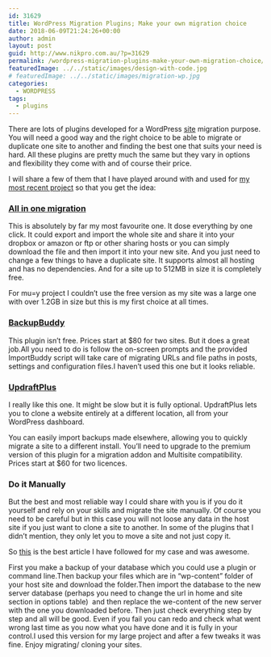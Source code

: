 ```yaml
---
id: 31629
title: WordPress Migration Plugins; Make your own migration choice
date: 2018-06-09T21:24:26+00:00
author: admin
layout: post
guid: http://www.nikpro.com.au/?p=31629
permalink: /wordpress-migration-plugins-make-your-own-migration-choice/
featuredImage: ../../static/images/design-with-code.jpg
# featuredImage: ../../static/images/migration-wp.jpg
categories:
  - WORDPRESS
tags:
  - plugins
---
```


There are lots of plugins developed for a WordPress [site](_wp_link_placeholder) migration purpose. You will need a good way and the right choice to be able to migrate or duplicate one site to another and finding the best one that suits your need is hard. All these plugins are pretty much the same but they vary in options and flexibility they come with and of course their price.

I will share a few of them that I have played around with and used for [my most recent project](http://www.nikpro.com.au/wordpress-difficulties-and-challenges-how-to-face-wordpress-problems/) so that you get the idea:

### [All in one migration](https://wordpress.org/plugins/all-in-one-wp-migration/)

This is absolutely by far my most favourite one. It dose everything by one click. It could export and import the whole site and share it into your dropbox or amazon or ftp or other sharing hosts or you can simply download the file and then import it into your new site. And you just need to change a few things to have a duplicate site. It supports almost all hosting and has no dependencies. And for a site up to 512MB in size it is completely free.

For mu=y project I couldn&#8217;t use the free version as my site was a large one with over 1.2GB in size but this is my first choice at all times.

### [BackupBuddy](http://ithemes.com/purchase/backupbuddy/)

This plugin isn’t free. Prices start at \$80 for two sites. But it does a great job.All you need to do is follow the on-screen prompts and the provided ImportBuddy script will take care of migrating URLs and file paths in posts, settings and configuration files.I haven&#8217;t used this one but it looks reliable.

### [UpdraftPlus](https://updraftplus.com/)

I really like this one. It might be slow but it is fully optional. UpdraftPlus lets you to clone a website entirely at a different location, all from your WordPress dashboard.

You can easily import backups made elsewhere, allowing you to quickly migrate a site to a different install. You’ll need to upgrade to the premium version of this plugin for a migration addon and Multisite compatibility. Prices start at \$60 for two licences.

### Do it Manually

But the best and most reliable way I could share with you is if you do it yourself and rely on your skills and migrate the site manually. Of course you need to be careful but in this case you will not loose any data in the host site if you just want to clone a site to another. In some of the plugins that I didn&#8217;t mention, they only let you to move a site and not just copy it.

So [this](https://css-tricks.com/moving-a-wordpress-site/) is the best article I have followed for my case and was awesome.

First you make a backup of your database which you could use a plugin or command line.Then backup your files which are in &#8220;wp-content&#8221; folder of your host site and download the folder.Then import the database to the new server database (perhaps you need to change the url in home and site section in options table)  and then replace the we-content of the new server with the one you downloaded before. Then just check everything step by step and all will be good. Even if you fail you can redo and check what went wrong last time as you now what you have done and it is fully in your control.I used this version for my large project and after a few tweaks it was fine. Enjoy migrating/ cloning your sites.
